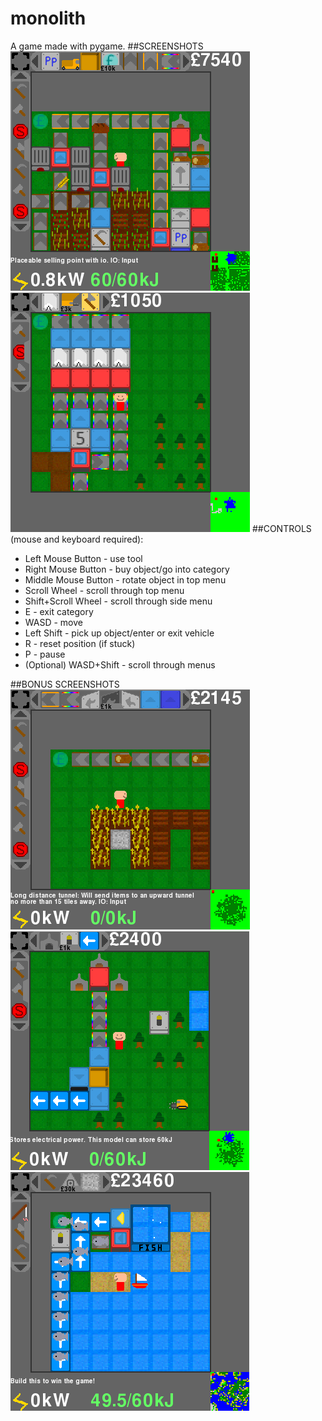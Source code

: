 # monolith
A game made with pygame.
##SCREENSHOTS
![Screenshot 1](/Assets/Screenshots/1.png)
![Screenshot 2](/Assets/Screenshots/2.png)
##CONTROLS (mouse and keyboard required):
  * Left Mouse Button - use tool 
  * Right Mouse Button - buy object/go into category 
  * Middle Mouse Button - rotate object in top menu 
  * Scroll Wheel - scroll through top menu 
  * Shift+Scroll Wheel - scroll through side menu 
  * E - exit category 
  * WASD - move
  * Left Shift - pick up object/enter or exit vehicle
  * R - reset position (if stuck)
  * P - pause 
  * (Optional) WASD+Shift - scroll through menus  

##BONUS SCREENSHOTS  
![Screenshot 3](/Assets/Screenshots/3.png)
![Screenshot 4](/Assets/Screenshots/4.png)
![Screenshot 5](/Assets/Screenshots/5.png)
